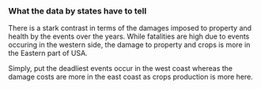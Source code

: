 ### What the data by states have to tell

There is a stark contrast in terms of the damages imposed to property and health by the events over the years. While fatalities are high due to events occuring in the western side, the damage to property and crops is more in the Eastern part of USA.

Simply, put the deadliest events occur in the west coast whereas the damage costs are more in the east coast as crops production is more here.

